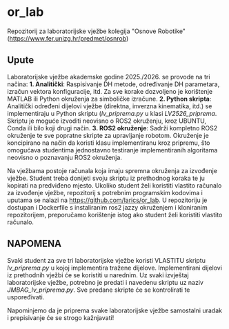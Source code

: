 # or_lab
Repozitorij za laboratorijske vježbe kolegija "Osnove Robotike" (https://www.fer.unizg.hr/predmet/osnrob)

## Upute
Laboratorijske vježbe akademske godine 2025./2026. se provode na tri načina:
**1. Analitički**: Raspisivanje DH metode, određivanje DH parametara, izračun vektora konfiguracije, itd.
Za sve korake dozvoljeno je korištenje MATLAB ili Python okruženja za simboličke izračune.
**2. Python skripta**: Analitički određeni dijelovi vježbe (direktna, inverzna kinematika, itd.) se
implementiraju u Python skriptu (*lv_priprema.py* u klasi *LV2526_priprema*. Skriptu je moguće
izvoditi neovisno o ROS2 okruženju, kroz UBUNTU, Conda ili bilo koji drugi način.
**3. ROS2 okruženje**: Sadrži kompletno ROS2 okruženje te sve popratne skripte za upravljanje robotom.
Okruženje je koncipirano na način da koristi klasu implementiranu kroz pripremu,
što omogućava studentima jednostavno testiranje implementiranih algoritama neovisno o poznavanju ROS2 okruženja.

Na vježbama postoje računala koja imaju spremna okruženja za izvođenje vježbe.
Student treba donijeti svoju skriptu iz prethodnog koraka te ju kopirati na predviđeno mjesto.
Ukoliko student želi koristiti vlastito računalo za izvođenje vježbe, repozitorij s potrebnim
programskim kodovima i uputama se nalazi na https://github.com/larics/or_lab.
U repozitoriju je dostupan i Dockerfile s instaliranim ros2 jazzy okruženjem i kloniranim repozitorijem,
preporučamo korištenje istog ako student želi koristiti vlastito računalo.

## NAPOMENA
Svaki student za sve tri laboratorijske vježbe koristi VLASTITU skriptu *lv_priprema.py* u kojoj implementira tražene dijelove.
Implementirani dijelovi iz prethodnih vježbi će se koristiti u narednim.
Uz svaki izvještaj laboratorijske vježbe, potrebno je predati i navedenu skriptu uz naziv *JMBAG_lv_priprema.py*.
Sve predane skripte će se kontrolirati te uspoređivati.

Napominjemo da je priprema svake laboratorijske vježbe samostalni uradak i prepisivanje će se strogo kažnjavati!
